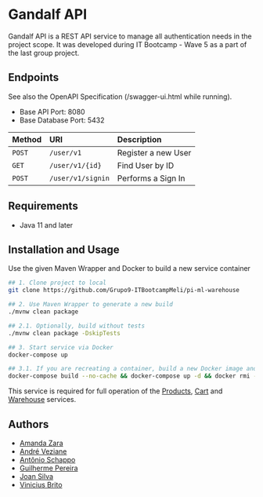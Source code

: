 # Gandalf API

Gandalf API is a REST API service to manage all authentication needs in the project scope. It was developed during IT Bootcamp - Wave 5 as a part of the last group project.

## Endpoints

See also the OpenAPI Specification (/swagger-ui.html while running).

- Base API Port: 8080
- Base Database Port: 5432

| Method   | URI       | Description    |
| :---------- | :--------- | :----------------------- |
| `POST` | `/user/v1` | Register a new User |
| `GET` | `/user/v1/{id}` | Find User by ID |
| `POST` | `/user/v1/signin` | Performs a Sign In |

## Requirements

- Java 11 and later

## Installation and Usage

Use the given Maven Wrapper and Docker to build a new service container

```bash
## 1. Clone project to local 
git clone https://github.com/Grupo9-ITBootcampMeli/pi-ml-warehouse

## 2. Use Maven Wrapper to generate a new build  
./mvnw clean package

## 2.1. Optionally, build without tests 
./mvnw clean package -DskipTests

## 3. Start service via Docker 
docker-compose up

## 3.1. If you are recreating a container, build a new Docker image and delete the previous
docker-compose build --no-cache && docker-compose up -d && docker rmi -f $(docker images -f "dangling=true" -q)

```

This service is required for full operation of the [Products](https://github.com/Grupo9-ITBootcampMeli/pi-ml-products), [Cart](https://github.com/Grupo9-ITBootcampMeli/pi-ml-cart) and [Warehouse](https://github.com/Grupo9-ITBootcampMeli/pi-ml-warehouse) services.

## Authors
- [Amanda Zara](https://github.com/azfernandes)
- [André Veziane](https://github.com/andrevezi)
- [Antônio Schappo](https://github.com/antonio-schappo)
- [Guilherme Pereira](https://github.com/GuiSilva23)
- [Joan Silva](https://github.com/joanmeli)
- [Vinicius Brito](https://github.com/ViniCBrito)
